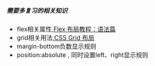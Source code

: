 ##### 需要多复习的相关知识

- flex相关属性,[Flex 布局教程：语法篇](http://www.ruanyifeng.com/blog/2015/07/flex-grammar.html)
- grid相关用法,[CSS Grid 布局](http://www.css88.com/archives/8506)
- margin-bottom负数显示规则
- position:absolute , 同时设置left、right显示规则